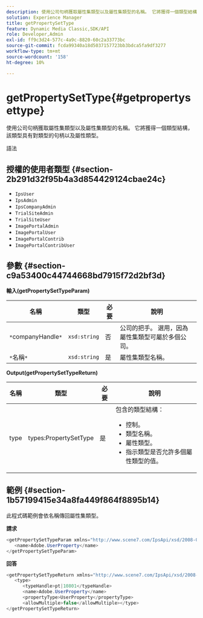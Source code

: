 ```yaml
---
description: 使用公司句柄獲取屬性集類型以及屬性集類型的名稱。 它將獲得一個類型結構，該類型具有對類型的句柄以及屬性類型。
solution: Experience Manager
title: getPropertySetType
feature: Dynamic Media Classic,SDK/API
role: Developer,Admin
exl-id: ff9c3d24-577c-4a9c-8820-60c2a33773bc
source-git-commit: fcda99340a18d5037157723bb3bdca5fa9df3277
workflow-type: tm+mt
source-wordcount: '158'
ht-degree: 10%

---
```


# getPropertySetType{#getpropertysettype}

使用公司句柄獲取屬性集類型以及屬性集類型的名稱。 它將獲得一個類型結構，該類型具有對類型的句柄以及屬性類型。

語法

## 授權的使用者類型 {#section-2b291d32f95b4a3d854429124cbae24c}

* `IpsUser`
* `IpsAdmin`
* `IpsCompanyAdmin`
* `TrialSiteAdmin`
* `TrialSiteUser`
* `ImagePortalAdmin`
* `ImagePortalUser`
* `ImagePortalContrib`
* `ImagePortalContribUser`

## 參數 {#section-c9a53400c44744668bd7915f72d2bf3d}

**輸入(getPropertySetTypeParam)**

| 名稱 | 類型 | 必要 | 說明 |
|---|---|---|---|
| `*`companyHandle`*` | `xsd:string` | 否 | 公司的把手。 選用，因為屬性集類型可屬於多個公司。 |
| `*`名稱`*` | `xsd:string` | 是 | 屬性集類型名稱。 |

**Output(getPropertySetTypeReturn)**

<table id="table_F2724F6B706C4F658AED99290E29F3E6"> 
 <thead> 
  <tr> 
   <th colname="col1" class="entry"> 名稱 </th> 
   <th colname="col2" class="entry"> 類型 </th> 
   <th colname="col3" class="entry"> 必要 </th> 
   <th colname="col4" class="entry"> 說明 </th> 
  </tr> 
 </thead>
 <tbody> 
  <tr> 
   <td colname="col1"> <span class="codeph"> <span class="varname"> type</span> </span> </td> 
   <td colname="col2"> <span class="codeph"> types:PropertySetType</span> </td> 
   <td colname="col3"> 是 </td> 
   <td colname="col4">包含的類型結構： 
    <ul id="ul_FC028882124D4CD6870A076CBFB80333"> 
     <li id="li_9F36539C51ED48EDBECCD6A07A4FDD4A">控制。 </li> 
     <li id="li_6004406A0D1341648A714FF3C61E4004">類型名稱。 </li> 
     <li id="li_29F6CA9D8B134ED3B10B6BDBB41BF607">屬性類型。 </li> 
     <li id="li_A2354354541A4F1AB7234F65F2B61A40">指示類型是否允許多個屬性類型的值。 </li> 
    </ul> </td> 
  </tr> 
 </tbody> 
</table>

## 範例 {#section-1b57199415e34a8fa449f864f8895b14}

此程式碼範例會依名稱傳回屬性集類型。

**請求**

```java
<getPropertySetTypeParam xmlns="http://www.scene7.com/IpsApi/xsd/2008-01-15">
   <name>Adobe.UserProperty</name>
</getPropertySetTypeParam>
```

**回答**

```java
<getPropertySetTypeReturn xmlns="http://www.scene7.com/IpsApi/xsd/2008-01-15">
   <type>
      <typeHandle>pt|10801</typeHandle>
      <name>Adobe.UserProperty</name>
      <propertyType>UserProperty</propertyType>
      <allowMultiple>false</allowMultiple></type>
</getPropertySetTypeReturn>
```
